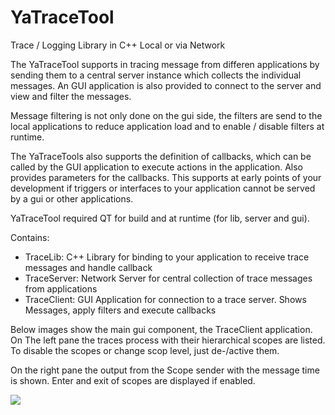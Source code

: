 YaTraceTool
===========

Trace / Logging Library in C++ Local or via Network 

The YaTraceTool supports in tracing message from differen applications by sending them to a central
server instance which collects the individual messages. An GUI application is also provided to connect
to the server and view and filter the messages.

Message filtering is not only done on the gui side, the filters are send to the local applications to reduce
application load and to enable / disable filters at runtime.

The YaTraceTools also supports the definition of callbacks, which can be called by the GUI application to
execute actions in the application. Also provides parameters for the callbacks. This supports at early points
of your development if triggers or interfaces to your application cannot be served by a gui or other applications.

YaTraceTool required QT for build and at runtime (for lib, server and gui).

Contains:

* TraceLib: C++ Library for binding to your application to receive trace messages and handle callback
* TraceServer: Network Server for central collection of trace messages from applications
* TraceClient: GUI Application for connection to a trace server. Shows Messages, apply filters and execute callbacks

Below images show the main gui component, the TraceClient application. On The left pane the traces process with their hierarchical scopes are listed. To disable the scopes or change scop level, just de-/active them.

On the right pane the output from the Scope sender with the message time is shown. Enter and exit of scopes are displayed if enabled.

![](https://raw2.github.com/kreuzberger/YaTraceTool/master/doc/images/YaTraceClient.png)
